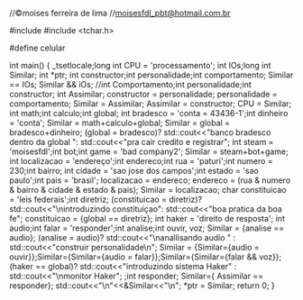 //©moises ferreira de lima
//moisesfdl_pbt@hotmail.com.br





#include <iostream>
#include <tchar.h>

#define celular

int main()
{
	_tsetlocale;long int CPU = 'processamento';
		int IOs;long int Similar;
		int *ptr;
		int constructor;int personalidade;int comportamento;
		Similar == IOs;
		Similar && iOs;
		//int Comportamento;int personalidade;int constructor;
		int Assimilar; 
		constructor = personalidade;
		personalidade = comportamento;
		Similar = Assimilar;
		Assimilar = constructor;
		CPU = Similar;
		int math;int calculo;int global;
		int bradesco = 'conta = 43436-1';int dinheiro = 'conta';
		Similar = math+calculo+global;
		Similar = global = bradesco+dinheiro;
		(global = bradesco)? std::cout<<"banco bradesco dentro da global ": std::cout<<"pra cair credito e registrar";
		int steam = 'moisesfdl';int bot;int game = 'bad company2';
		Similar = steam+bot+game;
		int localizacao = 'endereço';int endereco;int rua = 'paturi';int numero = 230;int bairro;
		int cidade = 'sao jose dos campos';int estado = 'sao paulo';int pais = 'brasil';
		localizacao = endereco;
		endereco = (rua & numero & bairro & cidade & estado & pais);
		Similar = localizacao;
		char constituicao = 'leis federais';int diretriz;
		(constituicao = diretriz)? std::cout<<"\nintroduzindo constituiçao": std::cout<<"boa pratica da boa fe";
		constituicao = {global == diretriz};
		int haker = 'direito de resposta';
		int audio;int falar = 'responder';int analise;int ouvir, voz;
		Similar = {analise == audio};
		(analise = audio)? std::cout<<"\nanallisando audio " : std::cout<<"construir personalidade\n";
		Similar = {Similar={audio = ouvir}};Similar={Similar={audio = falar}};Similar={Similar={falar && voz}};
		(haker == global)? std::cout<<"introduzindo sistema Haker" : std::cout<<"\nmonitor Haker";
		;int responder;
		Similar={ Assimilar == responder};
		std::cout<<"\n"<<&Similar<<"\n";
		*ptr = Similar;
		return 0;
}




	
	
	
	
	
	
	
	
	
	
	
	
	
	
	

